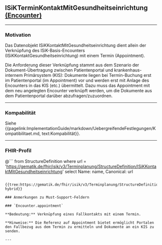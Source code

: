 ## ISiKTerminKontaktMitGesundheitseinrichtung [(Encounter)](http://hl7.org/fhir/encounter.html)

---

### Motivation

Das Datenobjekt ISiKKontaktMitGesundheitseinrichtung dient allein der Verknüpfung des ISiK-Basis-Encounters (ISiKKontaktGesundheitseinrichtung) mit einem Termin (Appointment).

Die Anforderung dieser Verknüpfung stammt aus dem Szenario der Dokument-Übertragung zwischen Patientenportal und krankenhaus-internem Primärsystem (KIS): Dokumente liegen bei Termin-Buchung erst im Patientenportal (im Appointment) vor und werden erst mit Anlage des Encounters in das KIS (etc.) übermittelt. Dazu muss das Appointment mit dem neu angelegten Encounter verknüpft werden, um die Dokumente aus dem Patientenportal darüber abzufragen/zuzuordnen.

---

### Kompabilität

Siehe {{pagelink:ImplementationGuide/markdown/UebergreifendeFestlegungen/Kompatibilitaet.md, text:Kompabilität}}.

---

### FHIR-Profil

@```
from StructureDefinition where url = 'https://gematik.de/fhir/isik/v3/Terminplanung/StructureDefinition/ISiKKontaktMitGesundheitseinrichtung' select Name: name, Canonical: url
```

{{tree:https://gematik.de/fhir/isik/v3/Terminplanung/StructureDefinition/ISiKKontaktMitGesundheitseinrichtung, hybrid}}

### Anmerkungen zu Must-Support-Feldern

### `Encounter.appointment`

**Bedeutung:** Verknüpfung eines Fallkontakts mit einem Termin.

**Hinweise:** Die Referenz auf Appointment bietet ermöglicht Portalen den Fallbezug aus dem Termin zu ermitteln und Dokumente an ein KIS zu senden.

---


